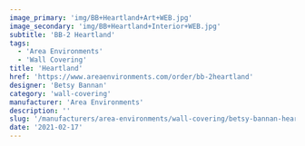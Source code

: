 ```yaml
---
image_primary: 'img/BB+Heartland+Art+WEB.jpg'
image_secondary: 'img/BB+Heartland+Interior+WEB.jpg'
subtitle: 'BB-2 Heartland'
tags:
  - 'Area Environments'
  - 'Wall Covering'
title: 'Heartland'
href: 'https://www.areaenvironments.com/order/bb-2heartland'
designer: 'Betsy Bannan'
category: 'wall-covering'
manufacturer: 'Area Environments'
description: ''
slug: '/manufacturers/area-environments/wall-covering/betsy-bannan-heartland'
date: '2021-02-17'
---
```

